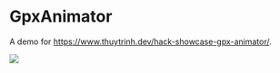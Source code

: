 # GpxAnimator

A demo for https://www.thuytrinh.dev/hack-showcase-gpx-animator/.

![](gpx-animator.gif)
